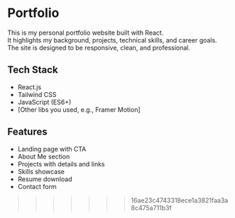 # Portfolio

This is my personal portfolio website built with React.  
It highlights my background, projects, technical skills, and career goals.  
The site is designed to be responsive, clean, and professional.  

## Tech Stack
- React.js
- Tailwind CSS
- JavaScript (ES6+)
- [Other libs you used, e.g., Framer Motion]

## Features
- Landing page with CTA
- About Me section
- Projects with details and links
- Skills showcase
- Resume download
- Contact form
>>>>>>> 16ae23c4743318ece1a3821faa3a8c475a711b3f
